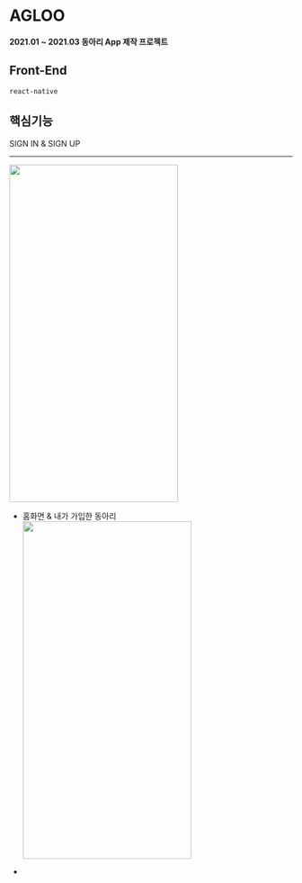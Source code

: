 # AGLOO
__2021.01 ~ 2021.03 동아리 App 제작 프로젝트__
## Front-End
    react-native
  
## 핵심기능
SIGN IN & SIGN UP   
- - -
<img src="https://user-images.githubusercontent.com/77534983/110496386-c482f300-8138-11eb-97a7-48c1c0875698.gif" width="300" height="600" />
   
* 홈화면 & 내가 가입한 동아리   
  <img src="https://user-images.githubusercontent.com/77534983/110771603-07121000-829e-11eb-99a6-128c7f0d0034.gif" width="300" height="600" />
  
 * 

    

